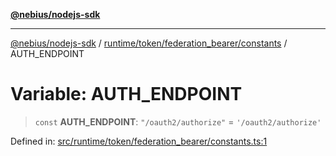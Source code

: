 [**@nebius/nodejs-sdk**](../../../../../README.md)

---

[@nebius/nodejs-sdk](../../../../../README.md) / [runtime/token/federation_bearer/constants](../README.md) / AUTH_ENDPOINT

# Variable: AUTH_ENDPOINT

> `const` **AUTH_ENDPOINT**: `"/oauth2/authorize"` = `'/oauth2/authorize'`

Defined in: [src/runtime/token/federation_bearer/constants.ts:1](https://github.com/nebius/nodejs-sdk/blob/a37d220b2851e3bf0d396cb03828d544f584df45/src/runtime/token/federation_bearer/constants.ts#L1)
